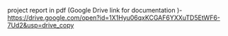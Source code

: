 project report in pdf
(Google Drive link for documentation )- https://drive.google.com/open?id=1X1Hyu06qxKCGAF6YXXuTD5EtWF6-7Ud2&usp=drive_copy
